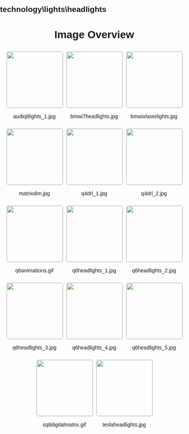 ## technology\lights\headlights
<style>
    body {
        font-family: Arial, sans-serif;
        margin: 0;
        padding: 0;
    }
    .image-gallery {
        display: flex;
        flex-wrap: wrap;
        gap: 10px;
        justify-content: center;
        padding: 10px;
    }
    .image-gallery img {
        width: 150px;
        height: auto;
        border: 1px solid #ddd;
        border-radius: 5px;
    }
    .image-gallery div {
        flex: 1 1 calc(33.333% - 20px); /* Three images per row on large screens */
        max-width: 150px;
        text-align: center;
    }
    @media (max-width: 768px) {
        .image-gallery div {
            flex: 1 1 calc(50% - 20px); /* Two images per row on medium screens */
        }
    }
    @media (max-width: 480px) {
        .image-gallery div {
            flex: 1 1 100%; /* One image per row on small screens */
        }
    }
</style>
<h1 style ="text-align: center;"> Image Overview </h1> <div class="image-gallery">
<div>
<img src="https://media.evkx.net/multimedia/technology/lights/headlights/audiq8lights_1_st.jpg">
<p>audiq8lights_1.jpg</p>
</div>
<div>
<img src="https://media.evkx.net/multimedia/technology/lights/headlights/bmwi7headlights_st.jpg">
<p>bmwi7headlights.jpg</p>
</div>
<div>
<img src="https://media.evkx.net/multimedia/technology/lights/headlights/bmwixlaserlights_st.jpg">
<p>bmwixlaserlights.jpg</p>
</div>
<div>
<img src="https://media.evkx.net/multimedia/technology/lights/headlights/matrixdim_st.jpg">
<p>matrixdim.jpg</p>
</div>
<div>
<img src="https://media.evkx.net/multimedia/technology/lights/headlights/q4drl_1_st.jpg">
<p>q4drl_1.jpg</p>
</div>
<div>
<img src="https://media.evkx.net/multimedia/technology/lights/headlights/q4drl_2_st.jpg">
<p>q4drl_2.jpg</p>
</div>
<div>
<img src="https://media.evkx.net/multimedia/technology/lights/headlights/q6animations_st.gif">
<p>q6animations.gif</p>
</div>
<div>
<img src="https://media.evkx.net/multimedia/technology/lights/headlights/q6headlights_1_st.jpg">
<p>q6headlights_1.jpg</p>
</div>
<div>
<img src="https://media.evkx.net/multimedia/technology/lights/headlights/q6headlights_2_st.jpg">
<p>q6headlights_2.jpg</p>
</div>
<div>
<img src="https://media.evkx.net/multimedia/technology/lights/headlights/q6headlights_3_st.jpg">
<p>q6headlights_3.jpg</p>
</div>
<div>
<img src="https://media.evkx.net/multimedia/technology/lights/headlights/q6headlights_4_st.jpg">
<p>q6headlights_4.jpg</p>
</div>
<div>
<img src="https://media.evkx.net/multimedia/technology/lights/headlights/q6headlights_5_st.jpg">
<p>q6headlights_5.jpg</p>
</div>
<div>
<img src="https://media.evkx.net/multimedia/technology/lights/headlights/sq8digitalmatrix_st.gif">
<p>sq8digitalmatrix.gif</p>
</div>
<div>
<img src="https://media.evkx.net/multimedia/technology/lights/headlights/teslaheadlights_st.jpg">
<p>teslaheadlights.jpg</p>
</div>
</div>
